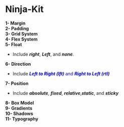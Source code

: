 # Ninja-Kit

**1- Margin**<br/>
**2- Padding**<br/>
**3- Grid System**<br/>
**4- Flex System**<br/>
**5- Float**<br/>
- Include ***right***, ***Left***, and ***none***. <br/>

**6- Direction**<br/>
- Include <span style="color:blue">***Left to Right (lft)*** and ***Right to Left (rtl)***</span><br/>

**7- Position**<br>
- Include ***absolute***, ***fixed***, ***relative***,***static***, and ***sticky***<br/>

**8- Box Model**<br>
**9- Gradients**<br>
**10- Shadows**<br>
**11- Typography**<br>
